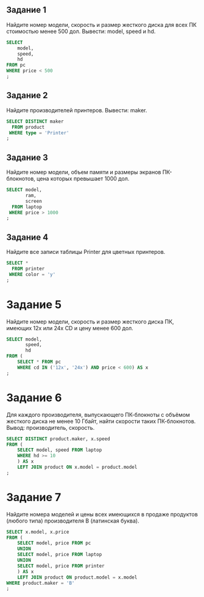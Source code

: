 ## Задание 1

Найдите номер модели, скорость и размер жесткого диска для всех ПК стоимостью менее 500 дол. Вывести: model, speed и hd.

```sql
SELECT
	model,
	speed, 
	hd 
FROM pc
WHERE price < 500
;
```

## Задание 2

Найдите производителей принтеров. Вывести: maker.

```sql
SELECT DISTINCT maker 
  FROM product
 WHERE type = 'Printer'
;
```

## Задание 3

Найдите номер модели, объем памяти и размеры экранов ПК-блокнотов, цена которых превышает 1000 дол.

```sql
SELECT model, 
       ram, 
       screen
  FROM laptop
 WHERE price > 1000
;
```

## Задание 4

Найдите все записи таблицы Printer для цветных принтеров.

```sql
SELECT * 
  FROM printer
 WHERE color = 'y'
;
```

# Задание 5

Найдите номер модели, скорость и размер жесткого диска ПК, имеющих 12x или 24x CD и цену менее 600 дол.

```sql
SELECT model, 
       speed, 
       hd
FROM (
	SELECT * FROM pc
	WHERE cd IN ('12x', '24x') AND price < 600) AS x
;
```

# Задание 6

Для каждого производителя, выпускающего ПК-блокноты c объёмом жесткого диска не менее 10 Гбайт, найти скорости таких ПК-блокнотов. Вывод: производитель, скорость.

```sql
SELECT DISTINCT product.maker, x.speed 
FROM (
	SELECT model, speed FROM laptop 
	WHERE hd >= 10
	) AS x
	LEFT JOIN product ON x.model = product.model
;
```

# Задание 7

Найдите номера моделей и цены всех имеющихся в продаже продуктов (любого типа) производителя B (латинская буква).

```sql
SELECT x.model, x.price 
FROM (
	SELECT model, price FROM pc
	UNION
	SELECT model, price FROM laptop 
	UNION 
	SELECT model, price FROM printer
	) AS x
	LEFT JOIN product ON product.model = x.model
WHERE product.maker = 'B'
;
```

